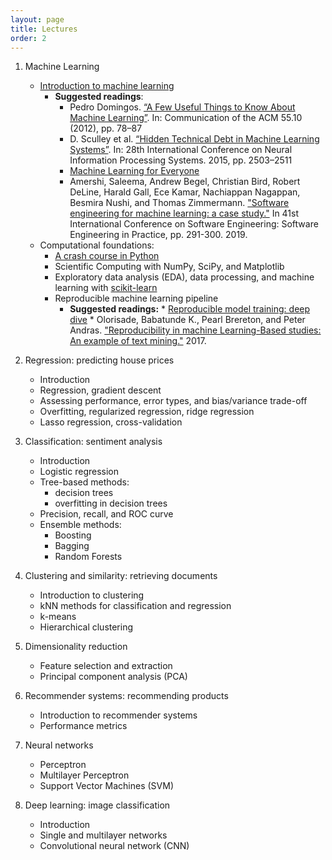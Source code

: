 ```yaml
---
layout: page
title: Lectures
order: 2
---
```


1. Machine Learning 

   * [Introduction to machine learning](lectures/01_introduction_to_machine_learning.pdf)
       - **Suggested readings**:
          - Pedro Domingos. [“A Few Useful Things to Know About Machine Learning”](https://homes.cs.washington.edu/~pedrod/papers/cacm12.pdf). In: Communication of the ACM 55.10 (2012), pp. 78–87
          - D. Sculley et al. [“Hidden Technical Debt in Machine Learning Systems”](https://papers.nips.cc/paper/5656-hidden-technical-debt-in-machine-learning-systems.pdf). In: 28th International Conference on Neural Information Processing Systems. 2015, pp. 2503–2511
          - [Machine Learning for Everyone](http://vas3k.com/blog/machine_learning/)
          - Amershi, Saleema, Andrew Begel, Christian Bird, Robert DeLine, Harald Gall, Ece Kamar, Nachiappan Nagappan, Besmira Nushi, and Thomas Zimmermann. ["Software engineering for machine learning: a case study."](https://www.microsoft.com/en-us/research/uploads/prod/2019/03/amershi-icse-2019_Software_Engineering_for_Machine_Learning.pdf) In 41st International Conference on Software Engineering: Software Engineering in Practice, pp. 291-300. 2019.
   * Computational foundations:
       - [A crash course in Python](lectures/02_crash_course_in_python.pdf)
       - Scientific Computing with NumPy, SciPy, and Matplotlib
       - Exploratory data analysis (EDA), data processing, and machine learning with [scikit-learn](https://scikit-learn.org/)
       - Reproducible machine learning pipeline
           * **Suggested readings:**
                 * [Reproducible model training: deep dive](https://towardsdatascience.com/reproducible-model-training-deep-dive-2a4988d69031)
                 * Olorisade, Babatunde K., Pearl Brereton, and Peter Andras. ["Reproducibility in machine Learning-Based studies: An example of text mining."](https://openreview.net/pdf?id=By4l2PbQ-) 2017.

2. Regression: predicting house prices
   
   * Introduction
   * Regression, gradient descent
   * Assessing performance, error types, and bias/variance trade-off
   * Overfitting, regularized regression, ridge regression
   * Lasso regression, cross-validation

3. Classification: sentiment analysis

   * Introduction
   * Logistic regression
   * Tree-based methods:
      - decision trees
      - overfitting in decision trees
   * Precision, recall, and ROC curve
   * Ensemble methods:
      - Boosting
      - Bagging
      - Random Forests

4. Clustering and similarity: retrieving documents
  
   * Introduction to clustering
   * kNN methods for classification and regression
   * k-means
   * Hierarchical clustering

5. Dimensionality reduction

   * Feature selection and extraction
   * Principal component analysis (PCA)

6. Recommender systems: recommending products

    * Introduction to recommender systems
    * Performance metrics

7. Neural networks

    * Perceptron
    * Multilayer Perceptron 
    * Support Vector Machines (SVM)

8. Deep learning: image classification
  
    * Introduction
    * Single and multilayer networks
    * Convolutional neural network (CNN)


<!-- ## Textbooks

* Hastie, T., Tibshirani, R., and Friedman, J. (2016). [The Elements of Statistical Learning: Data Mining, Inference, and Prediction](http://web.stanford.edu/~hastie/ElemStatLearn/). Springer, 2nd edition
* Daumé III, H. (2017). [A Course in Machine Learning](http://ciml.info/dl/v0_99/ciml-v0_99-all.pdf). Self-published, 2nd edition
* Murphy, K. P. (2012). [Machine learning: a probabilistic perspective](https://www.cs.ubc.ca/~murphyk/MLbook/). MIT press.
* Bishop, C. M. (2006). [Pattern recognition and machine learning](https://www.microsoft.com/en-us/research/uploads/prod/2006/01/Bishop-Pattern-Recognition-and-Machine-Learning-2006.pdf). Springer.
* James, G., Witten, D., Hastie, T., and Tibshirani, R. (2013). [An introduction to statistical learning](http://www-bcf.usc.edu/~gareth/ISL/). Springer
* Goodfellow, I., Bengio, Y., and Courville, A. (2016). [Deep learning](https://www.deeplearningbook.org/). MIT press.
* Valiant, L. (2013). Probably Approximately Correct: Nature's Algorithms for Learning and Prospering in a Complex World. Basic Books, Inc. -->
